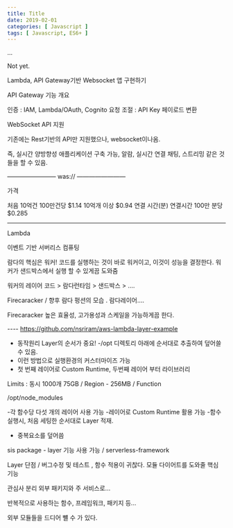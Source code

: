 ```yaml
---
title: Title
date: 2019-02-01
categories: [ Javascript ]
tags: [ Javascript, ES6+ ]
---
```


...

<!-- more -->

Not yet.






Lambda, API Gateway기반 Websocket 앱 구현하기


API Gateway 기능 개요

인증 : IAM, Lambda/OAuth, Cognito
요청 조절 : API Key
페이로드 변환


WebSocket API 지원

기존에는 Rest기반의 API만 지원했으나, websocket이나옴.

즉, 실시간 양방향성 애플리케이션 구축 가능, 알람, 실시간 연결 채팅, 스트리밍 같은 것들을 할 수 있음.

————————
was://
————————


가격

처음 10억건 100만건당 $1.14
10억개 이상 $0.94
연결 시간(분) 연결시간 100만 분당 $0.285





------

Lambda

이벤트 기반 서버리스 컴퓨팅

람다의 핵심은 워커!
코드를 실행하는 것이 바로 워커이고, 이것이 성능을 결정한다. 워커가 샌드박스에서 실행 할 수 있게끔 도와줌


워커의 레이어
코드 > 람다런타임 > 샌드박스 > …. 


Firecaracker / 향후 람다 펑션의 모습 . 
람다레이어….

Firecaracker
높은 효율성, 고가용성과 스케일을 가능하게끔 한다.


---- https://github.com/nsriram/aws-lambda-layer-example

- 동작원리
Layer의 순서가 중요!
-/opt 디렉토리 아래에 순서대로 추출하여 덮어쓸 수 있음.
- 이런 방법으로 실행환경의 커스터마이즈 가능
- 첫 번째 레이어로 Custom Runtime, 두번째 레이어 부터 라이브러리

Limits : 동시 1000개
75GB / Region - 256MB / Function

/opt/node_modules

-각 함수당 다섯 개의 레이어 사용 가능
-레이어로 Custom Runtime 활용 가능
-함수 실행시, 처음 세팅한 순서대로 Layer 적재.
 -  중복요소를 덮어씀




sis package  - layer 기능 사용 가능  /   serverless-framework


Layer 단점 / 버그수정 및 테스트 , 함수 적용이 귀찮다.
모듈 다이어트를 도와줄 핵심 기능

관심사 분리 외부 패키지와 주 서비스로…

반복적으로 사용하는 함수, 프레임워크, 패키지 등…


외부 모듈들을 드디어 뺼 수 가 있다.



